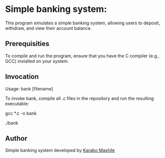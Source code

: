 # Simple banking system:
This program simulates a simple banking system, allowing users to deposit, withdraw, and view their account balance.

## Prerequisities
To compile and run the program, ensure that you have the C compiler (e.g., GCC) installed on your system.

## Invocation
Usage: bank [filename]

To invoke bank, compile all .c files in the repository and run the resulting executable:

gcc *.c -o bank

./bank

## Author
Simple banking system developed by [Karabo Mashile](https://github.com/Kb-Mash)
